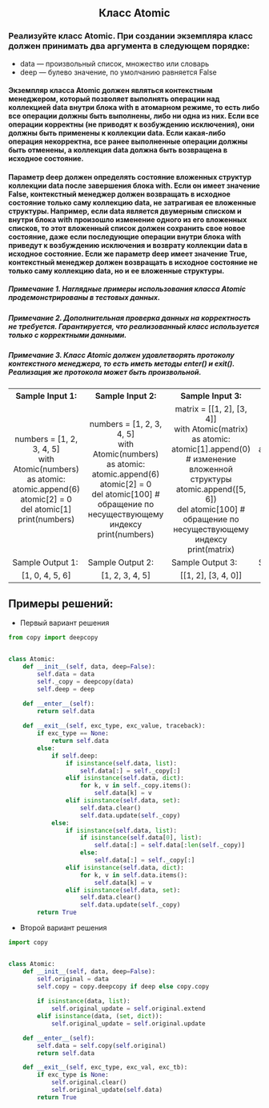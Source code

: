 <h2 style="text-align:center">Класс Atomic</h2>

### Реализуйте класс Atomic. При создании экземпляра класс должен принимать два аргумента в следующем порядке:
* data — произвольный список, множество или словарь
* deep — булево значение, по умолчанию равняется False
#### Экземпляр класса Atomic должен являться контекстным менеджером, который позволяет выполнять операции над коллекцией data внутри блока with в атомарном режиме, то есть либо все операции должны быть выполнены, либо ни одна из них. Если все операции корректны (не приводят к возбуждению исключения), они должны быть применены к коллекции data. Если какая-либо операция некорректна, все ранее выполненные операции должны быть отменены, а коллекция data должна быть возвращена в исходное состояние.
#### Параметр deep должен определять состояние вложенных структур коллекции data после завершения блока with. Если он имеет значение False, контекстный менеджер должен возвращать в исходное состояние только саму коллекцию data, не затрагивая ее вложенные структуры. Например, если data является двумерным списком и внутри блока with произошло изменение одного из его вложенных списков, то этот вложенный список должен сохранить свое новое состояние, даже если последующие операции внутри блока with приведут к возбуждению исключения и возврату коллекции data в исходное состояние. Если же параметр deep имеет значение True, контекстный менеджер должен возвращать в исходное состояние не только саму коллекцию data, но и ее вложенные структуры.



##### Примечание 1. Наглядные примеры использования класса Atomic продемонстрированы в тестовых данных.
##### Примечание 2. Дополнительная проверка данных на корректность не требуется. Гарантируется, что реализованный класс используется только с корректными данными.
##### Примечание 3. Класс Atomic должен удовлетворять протоколу контекстного менеджера, то есть иметь методы __enter__() и __exit__(). Реализация же протокола может быть произвольной.



<table align="center">
  <tbody>
    <tr>
      <th>Sample Input 1: </th>
      <th>Sample Input 2: </th>
      <th>Sample Input 3: </th>
      <th>Sample Input 4: </th>
    </tr>
    <tr>
      <td align="center">numbers = [1, 2, 3, 4, 5]<br>
                        with Atomic(numbers) as atomic:<br>
                            atomic.append(6)<br>
                            atomic[2] = 0<br>
                            del atomic[1]<br>
                        print(numbers)<br></td>
      <td align="center">numbers = [1, 2, 3, 4, 5]<br>
                          with Atomic(numbers) as atomic:<br>
                              atomic.append(6)<br>
                              atomic[2] = 0<br>
                              del atomic[100]           # обращение по несуществующему индексу<br>
                          print(numbers)<br></td>
      <td align="center">matrix = [[1, 2], [3, 4]]<br>
                        with Atomic(matrix) as atomic:<br>
                            atomic[1].append(0)       # изменение вложенной структуры<br>
                            atomic.append([5, 6])<br>
                            del atomic[100]           # обращение по несуществующему индексу<br>
                        print(matrix)<br></td>
      <td align="center">matrix = [[1, 2], [3, 4]]<br>
                        with Atomic(matrix, True) as atomic:<br>
                            atomic[1].append(0)       # изменение вложенной структуры<br>
                            atomic.append([5, 6])<br>
                            del atomic[100]           # обращение по несуществующему индексу<br>
                        print(matrix)<br></td>
    </tr>
    <tr>
      <td>Sample Output 1:</td>
      <td>Sample Output 2:</td>
      <td>Sample Output 3:</td>
      <td>Sample Output 4:</td>
      </tr>
    <tr>
      <td align="center">
                        [1, 0, 4, 5, 6]<br>
      </td>
      <td align="center">
                        [1, 2, 3, 4, 5]<br>
      </td>
      <td align="center">
                        [[1, 2], [3, 4, 0]]<br>
      </td>
      <td align="center">
                        [[1, 2], [3, 4]]<br>
      </td>
    </tr>
  </tbody>
</table>



## Примеры решений:
* Первый вариант решения
```python
from copy import deepcopy


class Atomic:
    def __init__(self, data, deep=False):
        self.data = data
        self._copy = deepcopy(data)
        self.deep = deep

    def __enter__(self):
        return self.data
    
    def __exit__(self, exc_type, exc_value, traceback):
        if exc_type == None:
            return self.data
        else:
            if self.deep:
                if isinstance(self.data, list):
                    self.data[:] = self._copy[:]
                elif isinstance(self.data, dict):
                    for k, v in self._copy.items():
                        self.data[k] = v
                elif isinstance(self.data, set):
                    self.data.clear()
                    self.data.update(self._copy)
            else: 
                if isinstance(self.data, list):
                    if isinstance(self.data[0], list):
                        self.data[:] = self.data[:len(self._copy)]
                    else:
                        self.data[:] = self._copy[:]
                elif isinstance(self.data, dict):
                    for k, v in self.data.items():
                        self.data[k] = v
                elif isinstance(self.data, set):
                    self.data.clear()
                    self.data.update(self._copy)                
        return True
```
* Второй вариант решения

```python
import copy


class Atomic:
    def __init__(self, data, deep=False):
        self.original = data
        self.copy = copy.deepcopy if deep else copy.copy
        
        if isinstance(data, list):
            self.original_update = self.original.extend
        elif isinstance(data, (set, dict)):
            self.original_update = self.original.update

    def __enter__(self):
        self.data = self.copy(self.original)
        return self.data

    def __exit__(self, exc_type, exc_val, exc_tb):
        if exc_type is None:
            self.original.clear()
            self.original_update(self.data)
        return True
```


